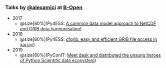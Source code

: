 
### Talks by [@alexamici](https://twitter.com/alexamici) at [B-Open](http://www.bopen.it)

 * 2017
   * @size[80%](Py4ESS: [A common data model approach to NetCDF and GRIB data harmonisation](https://gitpitch.com/alexamici/talks/master?p=Py4ESS))
 * 2018
   * @size[80%](Py4ESS: [cfgrib: easy and efficient GRIB file access in xarray](https://gitpitch.com/alexamici/talks/master?p=Py4ESS-2018))
 * 2019
   * @size[80%](PyConIT: [Meet dask and distributed the unsung heroes of Python Scientific data ecosystem](https://gitpitch.com/alexamici/talks/master?p=PyConX-2019))
